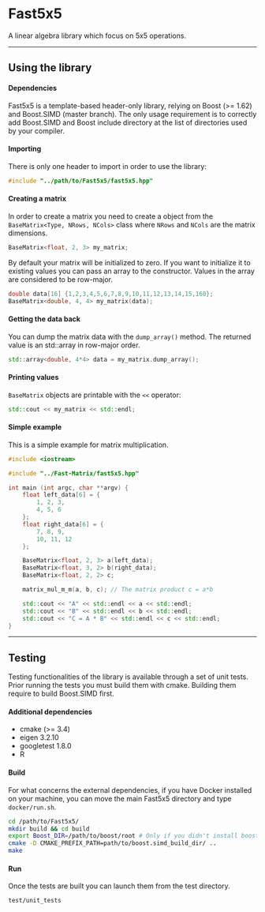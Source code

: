 

# Fast5x5


A linear algebra library which focus on 5x5 operations.


---
## Using the library

#### Dependencies

Fast5x5 is a template-based header-only library, relying on Boost (>= 1.62) and
Boost.SIMD (master branch). The only usage requirement is to correctly add Boost.SIMD and
Boost include directory at the list of directories used by your compiler.

#### Importing

There is only one header to import in order to use the library:
```c++
#include "../path/to/Fast5x5/fast5x5.hpp"
```

#### Creating a matrix

In order to create a matrix you need to create a object from the `BaseMatrix<Type, NRows, NCols>` class
where `NRows` and `NCols` are the matrix dimensions.

```c++
BaseMatrix<float, 2, 3> my_matrix;
```

By default your matrix will be initialized to zero.
If you want to initialize it to existing values you can pass an array to the constructor.
Values in the array are considered to be row-major.
```c++
double data[16] {1,2,3,4,5,6,7,8,9,10,11,12,13,14,15,160};
BaseMatrix<double, 4, 4> my_matrix(data);
```

#### Getting the data back

You can dump the matrix data with the `dump_array()` method.
The returned value is an std::array in row-major order.
```c++
std::array<double, 4*4> data = my_matrix.dump_array();
```

#### Printing values
`BaseMatrix` objects are printable with the `<<` operator:

```c++
std::cout << my_matrix << std::endl;
```

#### Simple example

This is a simple example for matrix multiplication.

```c++
#include <iostream>

#include "../Fast-Matrix/fast5x5.hpp"

int main (int argc, char **argv) {
    float left_data[6] = {
        1, 2, 3,
        4, 5, 6
    };
    float right_data[6] = {
        7, 8, 9,
        10, 11, 12
    };

    BaseMatrix<float, 2, 3> a(left_data);
    BaseMatrix<float, 3, 2> b(right_data);
    BaseMatrix<float, 2, 2> c;

    matrix_mul_m_m(a, b, c); // The matrix product c = a*b

    std::cout << "A" << std::endl << a << std::endl;
    std::cout << "B" << std::endl << b << std::endl;
    std::cout << "C = A * B" << std::endl << c << std::endl;
}
```

---
## Testing

Testing functionalities of the library is available through a set of unit tests.
Prior running the tests you must build them with cmake.
Building them require to build Boost.SIMD first.

#### Additional dependencies

 * cmake (>= 3.4)
 * eigen 3.2.10
 * googletest 1.8.0
 * R

#### Build

For what concerns the external dependencies, if you have Docker installed
on your machine, you can move the main Fast5x5 directory and type
```docker/run.sh```.


```bash
cd /path/to/Fast5x5/
mkdir build && cd build
export Boost_DIR=/path/to/boost/root # Only if you didn't install boost from your distribution
cmake -D CMAKE_PREFIX_PATH=path/to/boost.simd_build_dir/ ..
make
```

#### Run

Once the tests are built you can launch them from the test directory.
```bash
test/unit_tests
```
